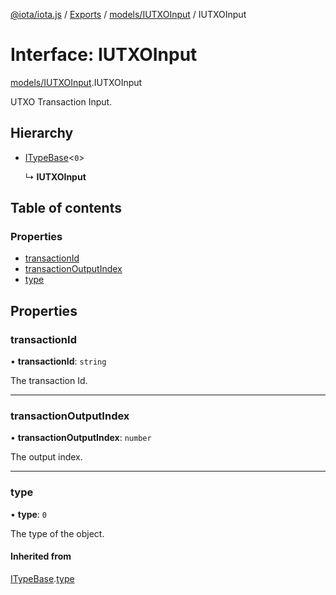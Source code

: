 [@iota/iota.js](../README.md) / [Exports](../modules.md) / [models/IUTXOInput](../modules/models_iutxoinput.md) / IUTXOInput

# Interface: IUTXOInput

[models/IUTXOInput](../modules/models_iutxoinput.md).IUTXOInput

UTXO Transaction Input.

## Hierarchy

- [ITypeBase](models_itypebase.itypebase.md)<``0``\>

  ↳ **IUTXOInput**

## Table of contents

### Properties

- [transactionId](models_iutxoinput.iutxoinput.md#transactionid)
- [transactionOutputIndex](models_iutxoinput.iutxoinput.md#transactionoutputindex)
- [type](models_iutxoinput.iutxoinput.md#type)

## Properties

### transactionId

• **transactionId**: `string`

The transaction Id.

___

### transactionOutputIndex

• **transactionOutputIndex**: `number`

The output index.

___

### type

• **type**: ``0``

The type of the object.

#### Inherited from

[ITypeBase](models_itypebase.itypebase.md).[type](models_itypebase.itypebase.md#type)
